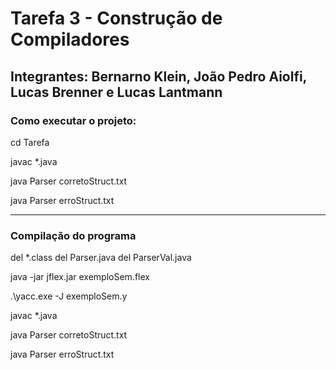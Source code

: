 # Tarefa 3 - Construção de Compiladores
## Integrantes: Bernarno Klein, João Pedro Aiolfi, Lucas Brenner e Lucas Lantmann

### Como executar o projeto:
cd Tarefa

javac *.java

java Parser corretoStruct.txt

java Parser erroStruct.txt

---
### Compilação do programa

del *.class
del Parser.java
del ParserVal.java

java -jar jflex.jar exemploSem.flex

.\yacc.exe -J exemploSem.y

javac *.java

java Parser corretoStruct.txt

java Parser erroStruct.txt